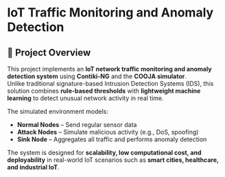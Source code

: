 # IoT Traffic Monitoring and Anomaly Detection

## 📌 Project Overview
This project implements an **IoT network traffic monitoring and anomaly detection system** using **Contiki-NG** and the **COOJA simulator**.  
Unlike traditional signature-based Intrusion Detection Systems (IDS), this solution combines **rule-based thresholds** with **lightweight machine learning** to detect unusual network activity in real time.

The simulated environment models:
- **Normal Nodes** – Send regular sensor data
- **Attack Nodes** – Simulate malicious activity (e.g., DoS, spoofing)
- **Sink Node** – Aggregates all traffic and performs anomaly detection

The system is designed for **scalability, low computational cost, and deployability** in real-world IoT scenarios such as **smart cities, healthcare, and industrial IoT**.
